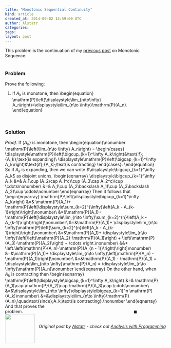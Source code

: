 ```yaml
---
title: "Monotonic Sequential Continuity"
kind: article
created_at: 2014-09-02 13:59:00 UTC
author: Alstatr
categories: 
tags: 
layout: post
---
```

This problem is the continuation of my <a href="http://alstatr.blogspot.com/2014/08/monotonic-sequence.html" target = "_blank">previous post</a> on Monotonic Sequence.<br/><br/><h3>Problem</h3>Prove the following: <ol><li>If $A_k$ is monotone, then \begin{equation} \mathrm{P}\left(\displaystyle\lim_{n\to\infty} A_n\right)=\displaystyle\lim_{n\to \infty}\mathrm{P}(A_n). \end{equation} </li></ol><br/><h3>Solution</h3><i>Proof</i>. If $\{A_k\}$ is monotone, then \begin{equation}\nonumber \mathrm{P}\left(\lim_{n\to \infty} A_n\right) = \begin{cases} \displaystyle\mathrm{P}\left(\bigcup_{k=1}^\infty A_k\right)&\text{if}\;\{A_k\}\;\text{is expanding}\\ \displaystyle\mathrm{P}\left(\bigcap_{k=1}^\infty A_k\right)&\text{if}\;\{A_k\}\;\text{is contracting} \end{cases}. \end{equation} So if $A_k$ is expanding, then we can write $\displaystyle\bigcup_{k=1}^\infty A_k$ as disjoint unions, \begin{eqnarray} \displaystyle\bigcup_{k=1}^\infty A_k &=& A_1\cup (A_2\cap A_1^c)\cup (A_3\cap A_2^c)\cup \cdots\nonumber\\ &=& A_1\cup (A_2\backslash A_1)\cup (A_3\backslash A_2)\cup \cdots\nonumber \end{eqnarray} <a name='more'></a>Then it follows that \begin{eqnarray} \mathrm{P}\left(\displaystyle\bigcup_{k=1}^\infty A_k\right) &=& \mathrm{P}(A_1)+ \mathrm{P}\left[\displaystyle\sum_{k=2}^{\infty}\left(A_k - A_{k-1}\right)\right]\nonumber\\ &=&\mathrm{P}(A_1)+ \mathrm{P}\left[\displaystyle\lim_{n\to \infty}\sum_{k=2}^{n}\left(A_k - A_{k-1}\right)\right]\nonumber\\ &=&\mathrm{P}(A_1)+ \displaystyle\lim_{n\to \infty}\mathrm{P}\left[\sum_{k=2}^{n}\left(A_k - A_{k-1}\right)\right]\nonumber\\ &=&\mathrm{P}(A_1)+ \displaystyle\lim_{n\to \infty}\left[\left(\mathrm{P}(A_2)-\mathrm{P}(A_1)\right) + \left(\mathrm{P}(A_3)-\mathrm{P}(A_2)\right) + \cdots \right.\nonumber\\ &&+ \left.\left(\mathrm{P}(A_n)-\mathrm{P}(A_{n - 1})\right)\right]\nonumber\\ &=&\mathrm{P}(A_1)+ \displaystyle\lim_{n\to \infty}\left[\mathrm{P}(A_n) - \mathrm{P}(A_1)\right]\nonumber\\ &=&\mathrm{P}(A_1) - \mathrm{P}(A_1) + \displaystyle\lim_{n\to \infty}\mathrm{P}(A_n) = \displaystyle\lim_{n\to \infty}\mathrm{P}(A_n)\nonumber \end{eqnarray} On the other hand, when $A_k$ is contracting then \begin{eqnarray} \mathrm{P}\left(\displaystyle\bigcap_{k=1}^\infty A_k\right) &=& \mathrm{P}(A_1)\cap \mathrm{P}(A_2)\cap \mathrm{P}(A_3)\cap \cdots\nonumber\\ &=&\displaystyle\lim_{n\to \infty}\displaystyle\bigcap_{k=1}^n \mathrm{P}(A_k)\nonumber\\ &=&\displaystyle\lim_{n\to \infty}\mathrm{P}(A_n),\quad\text{since}\;A_k\;\text{is contracting}.\nonumber \end{eqnarray} And that proves the problem.$\hspace{10cm}\blacksquare$<div class="author">
  <img src="" style="width: 96px; height: 96;">
  <span style="position: absolute; padding: 32px 15px;">
    <i>Original post by <a href="http://twitter.com/">Alstatr</a> - check out <a href="http://alstatr.blogspot.com/">Analysis with Programming</a></i>
  </span>
</div>
